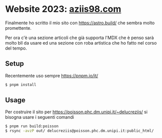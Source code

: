 # Website 2023: [aziis98.com](https://aziis98.com)

Finalmente ho scritto il mio sito con <https://astro.build/> che sembra molto promettente.

Per ora c'è una sezione articoli che già supporta l'MDX che è penso sarà molto bll da usare ed una sezione con roba artistica che ho fatto nel corso del tempo.

## Setup

Recentemente uso sempre <https://pnpm.io/it/>

```bash shell
$ pnpm install
```

## Usage

Per costruire il sito per <https://poisson.phc.dm.unipi.it/~delucreziis/> si bisogna usare i seguenti comandi

```bash shell
$ pnpm run build:poisson
$ rsync -avzP out/ delucreziis@poisson.phc.dm.unipi.it:public_html/
```
